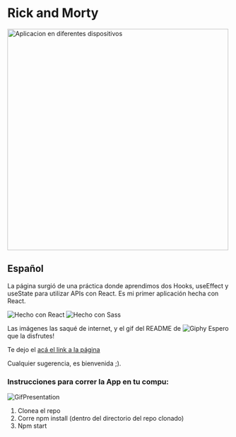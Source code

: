 
# Rick and Morty


<img src="https://blogger.googleusercontent.com/img/b/R29vZ2xl/AVvXsEhrgawmskQyOWYYncgzzRGT93iibJ4JRWYX-f6F2kvI_jnLRM6QB3t_UEAW6kwPp0pZ0P1nhSh10cA5yrk0K9Nix3ABbWWvAwIY4r1U2nUoxNLH9_cK9ZV8izLo67_vhjSOH1FWFBXRiNXMRSSEy_F0Wvm7k5uYJxtq4eYRkdigS4JJmRKJOV19dP3rNA/w477-h235/rickmortyDifDevices-01-01.png" alt="Aplicacion en diferentes dispositivos" width="500px">

## Español

La página surgió de una práctica donde aprendimos dos Hooks, useEffect y useState para utilizar APIs con React. 
Es mi primer aplicación hecha con React.

![Hecho con React](https://shields.io/badge/made%20with-React-lightblue?logo=react&style=plastic)
![Hecho con Sass](https://shields.io/badge/made%20with-Sass-ff69b4?logo=sass&style=plastic)


Las imágenes las saqué de internet, y el gif del README de ![Giphy](https://giphy.com/)
Espero que la disfrutes!

Te dejo el [acá el link a la página](https://morty-and-rick-page.netlify.app/)

Cualquier sugerencia, es bienvenida ;).

### Instrucciones para correr la App en tu compu:

![GifPresentation](https://media.giphy.com/media/J6D0TKmvHKYjbJmarX/giphy.gif)

1. Clonea el repo
2. Corre npm install (dentro del directorio del repo clonado)
3. Npm start



